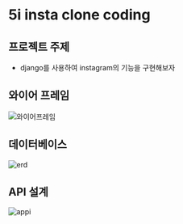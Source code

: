 # 5i insta clone coding


## 프로젝트 주제
* django를 사용하여 instagram의 기능을 구현해보자         

## 와이어 프레임
![와이어프레임](https://user-images.githubusercontent.com/113073384/194444364-2eec4532-4c60-4ff3-aa27-d3a8b56ecba3.png)


## 데이터베이스
![erd](https://user-images.githubusercontent.com/113073384/194444286-6e06a1a2-15e9-431a-ae88-6d24d5884cd3.PNG)


## API 설계
![appi](https://user-images.githubusercontent.com/113073384/194444856-2ca9dcb1-dda4-4a89-bd91-26777df2536a.PNG)

